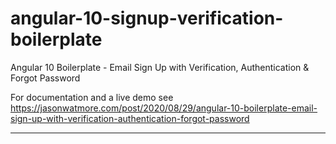 # angular-10-signup-verification-boilerplate

Angular 10 Boilerplate - Email Sign Up with Verification, Authentication & Forgot Password

For documentation and a live demo see https://jasonwatmore.com/post/2020/08/29/angular-10-boilerplate-email-sign-up-with-verification-authentication-forgot-password


***